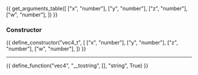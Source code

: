 {{ get_arguments_table([
    ["x", "number"],
    ["y", "number"],
    ["z", "number"],
    ["w", "number"],
]) }}

### **Constructor**

{{ define_constructor("vec4_t", [
    ["x", "number"],
    ["y", "number"],
    ["z", "number"],
    ["w", "number"],
]) }}

---

{{ define_function("vec4", "__tostring", [], "string", True) }}